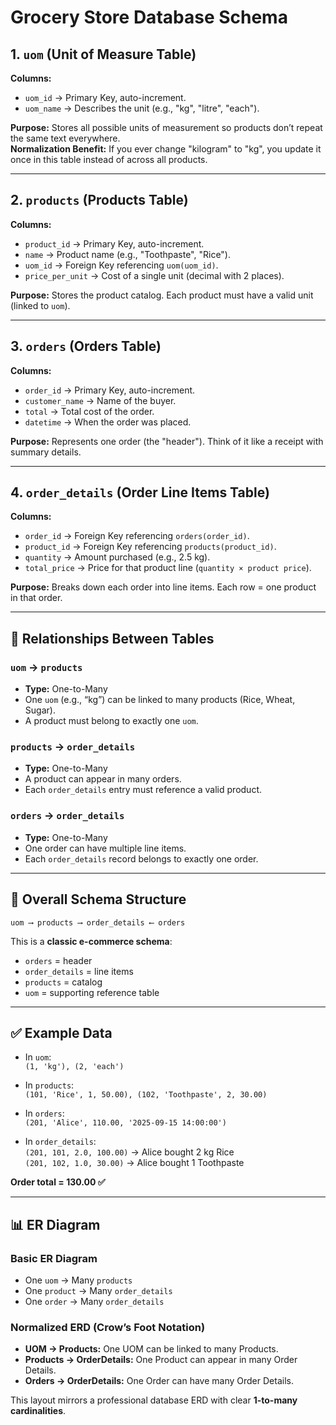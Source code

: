 # Grocery Store Database Schema

## 1. `uom` (Unit of Measure Table)

**Columns:**

- `uom_id` → Primary Key, auto-increment.
- `uom_name` → Describes the unit (e.g., "kg", "litre", "each").

**Purpose:** Stores all possible units of measurement so products don’t repeat the same text everywhere.  
**Normalization Benefit:** If you ever change "kilogram" to "kg", you update it once in this table instead of across all products.

---

## 2. `products` (Products Table)

**Columns:**

- `product_id` → Primary Key, auto-increment.
- `name` → Product name (e.g., "Toothpaste", "Rice").
- `uom_id` → Foreign Key referencing `uom(uom_id)`.
- `price_per_unit` → Cost of a single unit (decimal with 2 places).

**Purpose:** Stores the product catalog. Each product must have a valid unit (linked to `uom`).

---

## 3. `orders` (Orders Table)

**Columns:**

- `order_id` → Primary Key, auto-increment.
- `customer_name` → Name of the buyer.
- `total` → Total cost of the order.
- `datetime` → When the order was placed.

**Purpose:** Represents one order (the "header"). Think of it like a receipt with summary details.

---

## 4. `order_details` (Order Line Items Table)

**Columns:**

- `order_id` → Foreign Key referencing `orders(order_id)`.
- `product_id` → Foreign Key referencing `products(product_id)`.
- `quantity` → Amount purchased (e.g., 2.5 kg).
- `total_price` → Price for that product line (`quantity × product price`).

**Purpose:** Breaks down each order into line items. Each row = one product in that order.

---

## 🔗 Relationships Between Tables

### `uom` → `products`

- **Type:** One-to-Many
- One `uom` (e.g., “kg”) can be linked to many products (Rice, Wheat, Sugar).
- A product must belong to exactly one `uom`.

### `products` → `order_details`

- **Type:** One-to-Many
- A product can appear in many orders.
- Each `order_details` entry must reference a valid product.

### `orders` → `order_details`

- **Type:** One-to-Many
- One order can have multiple line items.
- Each `order_details` record belongs to exactly one order.

---

## 📌 Overall Schema Structure

```
uom ⟶ products ⟶ order_details ⟵ orders
```

This is a **classic e-commerce schema**:

- `orders` = header
- `order_details` = line items
- `products` = catalog
- `uom` = supporting reference table

---

## ✅ Example Data

- In `uom`:  
  `(1, 'kg'), (2, 'each')`

- In `products`:  
  `(101, 'Rice', 1, 50.00), (102, 'Toothpaste', 2, 30.00)`

- In `orders`:  
  `(201, 'Alice', 110.00, '2025-09-15 14:00:00')`

- In `order_details`:  
  `(201, 101, 2.0, 100.00)` → Alice bought 2 kg Rice  
  `(201, 102, 1.0, 30.00)` → Alice bought 1 Toothpaste

**Order total = 130.00 ✅**

---

## 📊 ER Diagram

### Basic ER Diagram

- One `uom` → Many `products`
- One `product` → Many `order_details`
- One `order` → Many `order_details`

### Normalized ERD (Crow’s Foot Notation)

- **UOM → Products:** One UOM can be linked to many Products.
- **Products → OrderDetails:** One Product can appear in many Order Details.
- **Orders → OrderDetails:** One Order can have many Order Details.

This layout mirrors a professional database ERD with clear **1-to-many cardinalities**.
